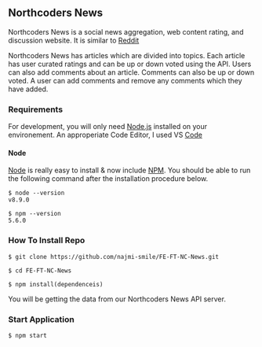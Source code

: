 ## Northcoders News

Northcoders News is a social news aggregation, web content rating, and discussion website. It is similar to [Reddit](https://www.reddit.com/)

Northcoders News has articles which are divided into topics. Each article has user curated ratings and can be up or down voted using the API.
Users can also add comments about an article. Comments can also be up or down voted. A user can add comments and remove any comments which
they have added.


### Requirements
For development, you will only need [Node.js](https://nodejs.org/en/) installed on your environement. 
An approperiate Code Editor, I used VS [Code](https://code.visualstudio.com/)

#### Node 
[Node](http://nodejs.org/) is really easy to install & now include [NPM](https://npmjs.org/).
You should be able to run the following command after the installation procedure
below.

    $ node --version
    v8.9.0

    $ npm --version
    5.6.0

### How To Install Repo

    $ git clone https://github.com/najmi-smile/FE-FT-NC-News.git

    $ cd FE-FT-NC-News

    $ npm install(dependenceis)

You will be getting the data from our Northcoders News API server.
### Start Application

    $ npm start 


